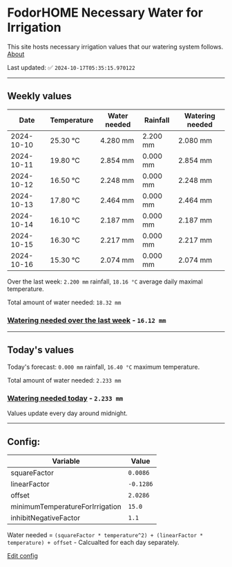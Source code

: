# FodorHOME Necessary Water for Irrigation

This site hosts necessary irrigation values that our watering system follows. [About](https://github.com/redyau/irrigation)

Last updated: ✅ `2024-10-17T05:35:15.970122`

---

## Weekly values

| Date | Temperature | Water needed | Rainfall | Watering needed |
|-----|-----|-----|-----|-----|
| 2024-10-10 | 25.30 °C | 4.280 mm | 2.200 mm | 2.080 mm |
| 2024-10-11 | 19.80 °C | 2.854 mm | 0.000 mm | 2.854 mm |
| 2024-10-12 | 16.50 °C | 2.248 mm | 0.000 mm | 2.248 mm |
| 2024-10-13 | 17.80 °C | 2.464 mm | 0.000 mm | 2.464 mm |
| 2024-10-14 | 16.10 °C | 2.187 mm | 0.000 mm | 2.187 mm |
| 2024-10-15 | 16.30 °C | 2.217 mm | 0.000 mm | 2.217 mm |
| 2024-10-16 | 15.30 °C | 2.074 mm | 0.000 mm | 2.074 mm |


Over the last week: `2.200 mm` rainfall, `18.16 °C` average daily maximal temperature.

Total amount of water needed: `18.32 mm`

### [Watering needed over the last week](lastweek.txt) - `16.12 mm`

---

## Today's values

Today's forecast: `0.000 mm` rainfall, `16.40 °C` maximum temperature.

Total amount of water needed: `2.233 mm`

### [Watering needed today](today.txt) - `2.233 mm`

Values update every day around midnight.

---

## Config:

| Variable | Value |
|-----|-----|
| squareFactor | `0.0086` |
| linearFactor | `-0.1286` |
| offset | `2.0286` |
| minimumTemperatureForIrrigation | `15.0` |
| inhibitNegativeFactor | `1.1` |

Water needed = `(squareFactor * temperature^2) + (linearFactor * temperature) + offset` - Calcualted for each day separately.

[Edit config](https://github.com/RedyAu/irrigation/edit/main/config.json)
